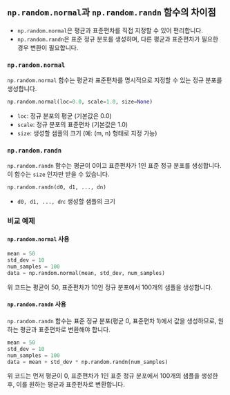 ## `np.random.normal`과 `np.random.randn` 함수의 차이점

- `np.random.normal`은 평균과 표준편차를 직접 지정할 수 있어 편리합니다.
- `np.random.randn`은 표준 정규 분포를 생성하며, 다른 평균과 표준편차가 필요한 경우 변환이 필요합니다.
  
### `np.random.normal`

`np.random.normal` 함수는 평균과 표준편차를 명시적으로 지정할 수 있는 정규 분포를 생성합니다.

```python
np.random.normal(loc=0.0, scale=1.0, size=None)
```

- `loc`: 정규 분포의 평균 (기본값은 0.0)
- `scale`: 정규 분포의 표준편차 (기본값은 1.0)
- `size`: 생성할 샘플의 크기 (예: (m, n) 형태로 지정 가능)

### `np.random.randn`

`np.random.randn` 함수는 평균이 0이고 표준편차가 1인 표준 정규 분포를 생성합니다. 이 함수는 `size` 인자만 받을 수 있습니다.

```python
np.random.randn(d0, d1, ..., dn)
```

- `d0, d1, ..., dn`: 생성할 샘플의 크기

### 비교 예제

#### `np.random.normal` 사용

```python
mean = 50
std_dev = 10
num_samples = 100
data = np.random.normal(mean, std_dev, num_samples)
```

위 코드는 평균이 50, 표준편차가 10인 정규 분포에서 100개의 샘플을 생성합니다.

#### `np.random.randn` 사용

`np.random.randn` 함수는 표준 정규 분포(평균 0, 표준편차 1)에서 값을 생성하므로, 원하는 평균과 표준편차로 변환해야 합니다.

```python
mean = 50
std_dev = 10
num_samples = 100
data = mean + std_dev * np.random.randn(num_samples)
```

위 코드는 먼저 평균이 0, 표준편차가 1인 표준 정규 분포에서 100개의 샘플을 생성한 후, 이를 원하는 평균과 표준편차로 변환합니다.
